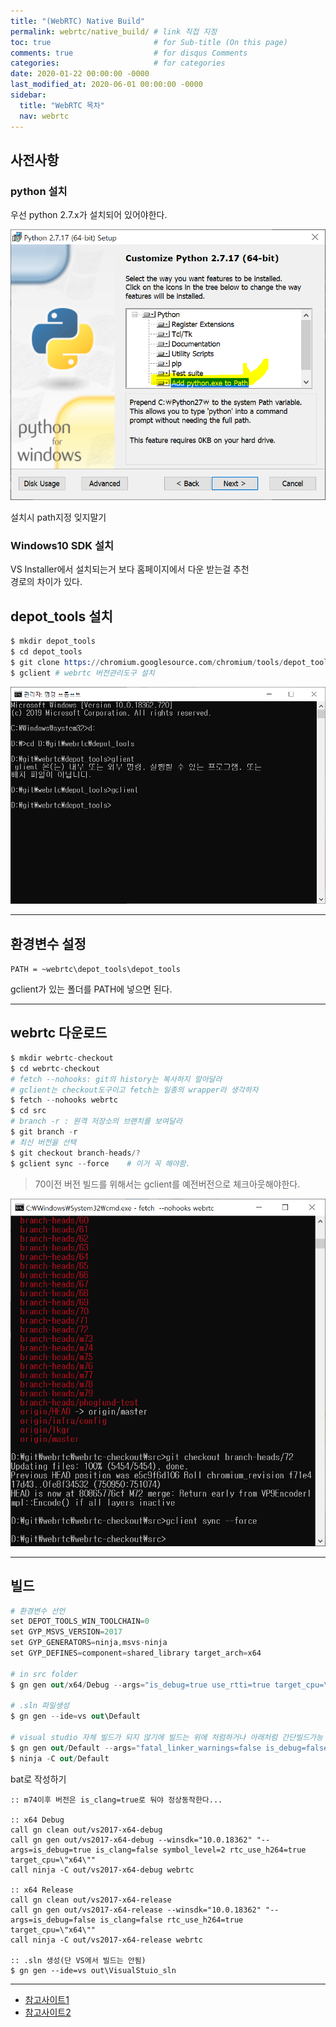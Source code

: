 ```yaml
---
title: "(WebRTC) Native Build"
permalink: webrtc/native_build/ # link 직접 지정
toc: true                       # for Sub-title (On this page)
comments: true                  # for disqus Comments
categories:                     # for categories
date: 2020-01-22 00:00:00 -0000
last_modified_at: 2020-06-01 00:00:00 -0000
sidebar:
  title: "WebRTC 목차"
  nav: webrtc
---
```


## 사전사항

### python 설치

우선 python 2.7.x가 설치되어 있어야한다.

![](/file/image/webrtc-native-build-image-03.png)

설치시 path지정 잊지말기

### Windows10 SDK 설치

VS Installer에서 설치되는거 보다 홈페이지에서 다운 받는걸 추천<br>
경로의 차이가 있다.

## depot_tools 설치

```s
$ mkdir depot_tools
$ cd depot_tools
$ git clone https://chromium.googlesource.com/chromium/tools/depot_tools.git
$ gclient # webrtc 버전관리도구 설치
```

![](/file/image/webrtc-native-build-image-01.png)

---

## 환경변수 설정

`PATH = ~webrtc\depot_tools\depot_tools`

gclient가 있는 폴더를 PATH에 넣으면 된다.

---

## webrtc 다운로드

```s
$ mkdir webrtc-checkout
$ cd webrtc-checkout
# fetch --nohooks: git의 history는 복사하지 말아달라
# gclient는 checkout도구이고 fetch는 일종의 wrapper라 생각하자
$ fetch --nohooks webrtc
$ cd src
# branch -r : 원격 저장소의 브랜치를 보여달라
$ git branch -r
# 최신 버전을 선택
$ git checkout branch-heads/?
$ gclient sync --force    # 이거 꼭 해야함.
```

> 70이전 버전 빌드를 위해서는 gclient를 예전버전으로 체크아웃해야한다.

![](/file/image/webrtc-native-build-image-02.png)

---

## 빌드

```s
# 환경변수 선언
set DEPOT_TOOLS_WIN_TOOLCHAIN=0
set GYP_MSVS_VERSION=2017
set GYP_GENERATORS=ninja,msvs-ninja
set GYP_DEFINES=component=shared_library target_arch=x64

# in src folder
$ gn gen out/x64/Debug --args="is_debug=true use_rtti=true target_cpu=\"x64\""

# .sln 파일생성
$ gn gen --ide=vs out\Default

# visual studio 자체 빌드가 되지 않기에 빌드는 위에 처럼하거나 아래처럼 간단빌드가능
$ gn gen out/Default --args="fatal_linker_warnings=false is_debug=false"
$ ninja -C out/Default
```

bat로 작성하기

```
:: m74이후 버전은 is_clang=true로 둬야 정상동작한다...

:: x64 Debug
call gn clean out/vs2017-x64-debug
call gn gen out/vs2017-x64-debug --winsdk="10.0.18362" "--args=is_debug=true is_clang=false symbol_level=2 rtc_use_h264=true target_cpu=\"x64\""
call ninja -C out/vs2017-x64-debug webrtc

:: x64 Release
call gn clean out/vs2017-x64-release
call gn gen out/vs2017-x64-release --winsdk="10.0.18362" "--args=is_debug=false is_clang=false rtc_use_h264=true target_cpu=\"x64\""
call ninja -C out/vs2017-x64-release webrtc

:: .sln 생성(단 VS에서 빌드는 안됨)
$ gn gen --ide=vs out\VisualStuio_sln
```

---

* [참고사이트1](https://sourcey.com/articles/building-and-installing-webrtc-on-windows)
* [참고사이트2](https://alnova2.tistory.com/1114)